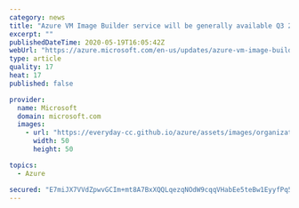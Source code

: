 ```yaml
---
category: news
title: "Azure VM Image Builder service will be generally available Q3 2020"
excerpt: ""
publishedDateTime: 2020-05-19T16:05:42Z
webUrl: "https://azure.microsoft.com/en-us/updates/azure-vm-image-builder-service-will-be-generally-available-june-2020/"
type: article
quality: 17
heat: 17
published: false

provider:
  name: Microsoft
  domain: microsoft.com
  images:
    - url: "https://everyday-cc.github.io/azure/assets/images/organizations/microsoft.com-50x50.jpg"
      width: 50
      height: 50

topics:
  - Azure

secured: "E7miJX7VVdZpwvGCIm+mt8A7BxXQQLqezqNOdW9cqqVHabEe5teBw1EyyfPq57nNswZ6J1mwxtAa6fz7kjj6YZZ4+/yP3e7v6Vcyn4ZRu7dZhdx3qRJN+eDxZF4THYw4zxtAJz4CrP31EKc5TOnBWWPeU2hIczxNORIEYetmFd9oi8GBRz2NYxjO4lIFAZjXOaTROD0bENoSof0bytJ30yaBsl6l65/kRTTmg2GDHwdJLgpNVzdV6LJ4xQ2Jk95gCWNASf44zC+5YhZ6nmKVMKPen19TvEtPmr4UZ6lZt6L5Y/ZGi4iokU7GqzwfWAhuCQ39ykZVC8sI/+RnsLGBiw==;IuixJjeKu/srqK8G6FCGzg=="
---
```


